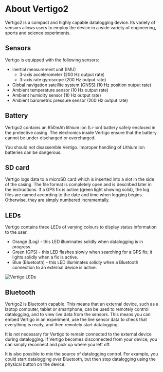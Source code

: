 # About Vertigo2

Vertigo2 is a compact and highly capable datalogging device. Its variety of sensors allows users to employ the device in a wide variety of engineering, sports and science experiments.

## Sensors

Vertigo is equipped with the following sensors:
* Inertial measurement unit (IMU)
  * 3-axis accelerometer (200 Hz output rate)
  * 3-axis rate gyroscope (200 Hz output rate)
* Global navigation satellite system (GNSS) (10 Hz position output rate)
* Ambient temperature sensor (10 Hz output rate)
* Ambient humidity sensor (10 Hz output rate)
* Ambient barometric pressure sensor (200 Hz output rate)

## Battery

Vertigo2 contains an 850mAh lithium ion (Li-ion) battery safely enclosed in the protective casing. The electronics inside Vertigo ensure that the battery cannot be under-discharged or overcharged.

You should not disassemble Vertigo. Improper handling of Lithium Ion batteries can be dangerous.

## SD card

Vertigo logs data to a microSD card which is inserted into a slot in the side of the casing. The file format is completely open and is described later in the instructions. If a GPS fix is active (green light showing solid), the log files are named according to the date and time when logging begins. Otherwise, they are simply numbered incrementally.

## LEDs

Vertigo contains three LEDs of varying colours to display status information to the user.

* Orange (Log) - this LED illuminates solidly when datalogging is in progress.
* Green (GPS) - this LED flashes slowly when searching for a GPS fix; it lights solidly when a fix is active.
* Blue (Bluetooth) - this LED illuminates solidly when a Bluetooth connection to an external device is active.

![Vertigo LEDs](/assets/img/led-annotations.PNG)

## Bluetooth

Vertigo2 is Bluetooth capable. This means that an external device, such as a laptop computer, tablet or smartphone, can be used to remotely control datalogging, and to view live data from the sensors. This means you can embed Vertigo in an experiment, use the live sensor data to check that everything is ready, and then remotely start datalogging.

It is not necessary for Vertigo to remain connected to the external device during datalogging. If Vertigo becomes disconnected from your device, you can simply reconnect and pick up where you left off.

It is also possible to mix the source of datalogging control. For example, you could start datalogging over Bluetooth, but then stop datalogging using the physical button on the device.